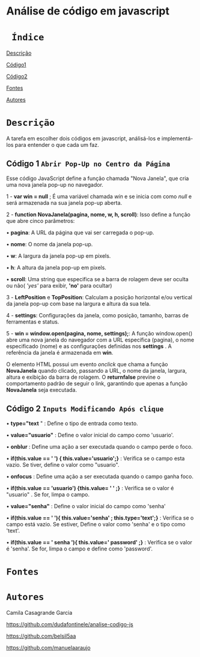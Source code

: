 # Análise de código em javascript
 
# `` Índice``

[Descrição](#descrição)

[Código1](#código-1-abrir-pop-up-no-centro-da-página)

[Código2](#código-2-inputs-modificando-após-clique)

[Fontes](#fontes)

[Autores](#autores)
 

 
# ``Descrição``
 
A tarefa em escolher dois códigos em javascript, análisá-los e implementá-los para entender o que cada um faz.
 
## Código 1 ``Abrir Pop-Up no Centro da Página``
 
 Esse código JavaScript define a função chamada "Nova Janela", que cria uma nova janela pop-up no navegador.
 
1 - **var win = null** ; É uma variável chamada *win* e se inicia com como *null* e será armazenada na sua janela pop-up aberta.
 
2 - **function NovaJanela(pagina, nome, w, h, scroll)**: Isso define a função que abre cinco parâmetros:

• **pagina**: A URL da página que vai ser carregada o pop-up.

• **nome**: O nome da janela pop-up.

• **w**: A largura da janela pop-up em pixels.

• **h**: A altura da janela pop-up em pixels.

• **scroll**: Uma string que especifica se a barra de rolagem deve ser oculta ou não( *'yes'* para exibir, **'no'** para ocultar)
 
3 - **LeftPosition** e **TopPosition**: Calculam a posição horizontal e/ou vertical da janela pop-up com base na largura e altura da sua tela.
 
4 - **settings**: Configurações da janela, como posição, tamanho, barras de ferramentas e status.
 
5 - **win = window.open(pagina, nome, settings);**: A função window.open() abre uma nova janela do navegador com a URL específica (pagina), o nome especificado (nome) e as configurações definidas nos **settings** . A referência da janela é armazenada em **win**.
 
O elemento HTML <a></a> possui um evento *onclick* que chama a função **NovaJanela** quando clicado, passando a URL, o nome da janela, largura, altura e exibição da barra de rolagem. O **returnfalse** previne o comportamento padrão de seguir o link, garantindo que apenas a função **NovaJanela** seja executada.
 
 
 
 
## Código 2 ``Inputs Modificando Após clique``

• **type="text** " : Define o tipo de entrada como texto.
 
• **value="usuario"** : Define o valor inicial do campo como 'usuario'.
 
• **onblur** : Define uma ação a ser executada quando o campo perde o foco.
 
• **if(this.value == ' ') { this.value='usuario';}**
: Verifica se o campo esta vazio. Se tiver, define o valor como "usuario".
 
• **onfocus** : Define uma ação a ser executada quando o campo ganha foco.
 
• **if(this.value == 'usuario') {this.value= ' ' ;}**
: Verifica se o valor é "usuario" . Se for, limpa o campo.
 
• **value="senha"** : Define o valor inicial do campo como 'senha'
 
• **if(this.value == ' '){ this.value='senha' ; this.type='text';}**
: Verifica se o campo está vazio. Se estiver, Define o valor como 'senha' e o tipo como 'text'.

• **if(this.value == ' senha '){ this.value=' password' ;}** : Verifica se o valor é 'senha'. Se for, limpa o campo e define como 'password'.

# ``Fontes``


# ``Autores``

Camila Casagrande Garcia

https://github.com/dudafontinele/analise-codigo-js

https://github.com/belsil5aa

https://github.com/manuelaaraujo